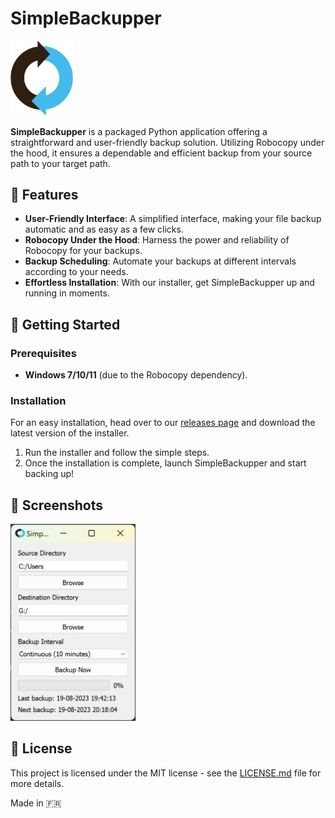 # SimpleBackupper

<img src="ico.png" width="100" alt="SimpleBackupper Icon">

**SimpleBackupper** is a packaged Python application offering a straightforward and user-friendly backup solution. Utilizing Robocopy under the hood, it ensures a dependable and efficient backup from your source path to your target path.

## 🌟 Features

- **User-Friendly Interface**: A simplified interface, making your file backup automatic and as easy as a few clicks.
- **Robocopy Under the Hood**: Harness the power and reliability of Robocopy for your backups.
- **Backup Scheduling**: Automate your backups at different intervals according to your needs.
- **Effortless Installation**: With our installer, get SimpleBackupper up and running in moments.

## 🚀 Getting Started

### Prerequisites

- **Windows 7/10/11** (due to the Robocopy dependency).

### Installation

For an easy installation, head over to our [releases page](https://github.com/alexodee/SimpleBackupper/releases) and download the latest version of the installer.

1. Run the installer and follow the simple steps.
2. Once the installation is complete, launch SimpleBackupper and start backing up!

## 📸 Screenshots

<img src="https://github.com/alexodee/SimpleBackupper/blob/main/screenshots/Screen_1.png" width="200" alt="Screenshot 1">

## 📜 License

This project is licensed under the MIT license - see the [LICENSE.md](https://github.com/alexodee/SimpleBackupper/blob/main/LICENSE.MD) file for more details.

Made in 🇫🇷
